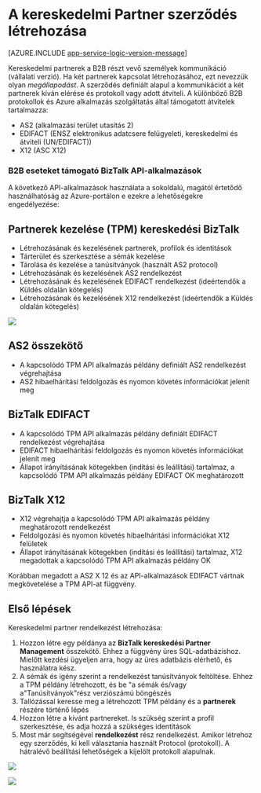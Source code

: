 <properties 
   pageTitle="Hozzon létre egy kereskedelmi Partner szerződés Azure App szolgáltatásban |} Microsoft Azure" 
   description="Partner rendelkezést kereskedési létrehozása" 
   services="logic-apps" 
   documentationCenter=".net,nodejs,java" 
   authors="rajram" 
   manager="erikre" 
   editor=""/>

<tags
   ms.service="logic-apps"
   ms.devlang="multiple"
    ms.topic="get-started-article"
   ms.tgt_pltfrm="na"
   ms.workload="integration" 
   ms.date="08/23/2016"
   ms.author="rajram"/>

# <a name="creating-a-trading-partner-agreement"></a>A kereskedelmi Partner szerződés létrehozása   

[AZURE.INCLUDE [app-service-logic-version-message](../../includes/app-service-logic-version-message.md)]

Kereskedelmi partnerek a B2B részt vevő személyek kommunikáció (vállalati verzió). Ha két partnerek kapcsolat létrehozásához, ezt nevezzük olyan *megállapodást*. A szerződés definiált alapul a kommunikációt a két partnerek kíván elérése és protokoll vagy adott átviteli. A különböző B2B protokollok és Azure alkalmazás szolgáltatás által támogatott átvitelek tartalmazza:

- AS2 (alkalmazási terület utasítás 2)
- EDIFACT (ENSZ elektronikus adatcsere felügyeleti, kereskedelmi és átviteli (UN/EDIFACT))
- X12 (ASC X12)

### <a name="biztalk-api-apps-that-support-b2b-scenarios"></a>B2B eseteket támogató BizTalk API-alkalmazások
A következő API-alkalmazások használata a sokoldalú, magától értetődő használhatóság az Azure-portálon e ezekre a lehetőségekre engedélyezése:


## <a name="biztalk-trading-partner-management-tpm"></a>Partnerek kezelése (TPM) kereskedési BizTalk
- Létrehozásának és kezelésének partnerek, profilok és identitások
- Tárterület és szerkesztése a sémák kezelése
- Tárolása és kezelése a tanúsítványok (használt AS2 protocol)
- Létrehozásának és kezelésének AS2 rendelkezést
- Létrehozásának és kezelésének EDIFACT rendelkezést (ideértendők a Küldés oldalán kötegelés)
- Létrehozásának és kezelésének X12 rendelkezést (ideértendők a Küldés oldalán kötegelés)

![][1]


## <a name="as2-connector"></a>AS2 összekötő
- A kapcsolódó TPM API alkalmazás példány definiált AS2 rendelkezést végrehajtása
- AS2 hibaelhárítási feldolgozás és nyomon követés információkat jelenít meg


## <a name="biztalk-edifact"></a>BizTalk EDIFACT
- A kapcsolódó TPM API alkalmazás példány definiált EDIFACT rendelkezést végrehajtása
- EDIFACT hibaelhárítási feldolgozás és nyomon követés információkat jelenít meg
- Állapot irányításának kötegekben (indítási és leállítási) tartalmaz, a kapcsolódó TPM API alkalmazás példány EDIFACT OK meghatározott


## <a name="biztalk-x12"></a>BizTalk X12
- X12 végrehajtja a kapcsolódó TPM API alkalmazás példány meghatározott rendelkezést 
- Feldolgozási és nyomon követés hibaelhárítási információkat X12 felületek
- Állapot irányításának kötegekben (indítási és leállítási) tartalmaz, X12 megadottak a kapcsolódó TPM API alkalmazás példány OK

Korábban megadott a AS2 X 12 és az API-alkalmazások EDIFACT vártnak megkövetelése a TPM API-at függvény.


## <a name="getting-started"></a>Első lépések
Kereskedelmi partner rendelkezést létrehozása:

1. Hozzon létre egy példánya az **BizTalk kereskedési Partner Management** összekötő. Ehhez a függvény üres SQL-adatbázishoz. Mielőtt kezdési ügyeljen arra, hogy az üres adatbázis elérhető, és használatra kész.
2. A sémák és igény szerint a rendelkezést tanúsítványok feltöltése. Ehhez a TPM példány létrehozott, és be "a sémák és/vagy a"Tanúsítványok"rész verziószámú böngészés
3. Tallózással keresse meg a létrehozott TPM példány és a **partnerek** részére történő lépés
4. Hozzon létre a kívánt partnereket. Is szükség szerint a profil szerkesztése, és adja hozzá a szükséges identitások
5. Most már segítségével **rendelkezést** rész rendelkezést. Amikor létrehoz egy szerződés, ki kell választania használt Protocol (protokoll). A hátralévő beállítási lehetőségek a kijelölt protokoll alapulnak.

![][2]

![][3]

<!--Image references-->
[1]: ./media/app-service-logic-create-a-trading-partner-agreement/TPMResourceView.png
[2]: ./media/app-service-logic-create-a-trading-partner-agreement/ProtocolSelection.png
[3]: ./media/app-service-logic-create-a-trading-partner-agreement/X12AgreementCreation.png
 
